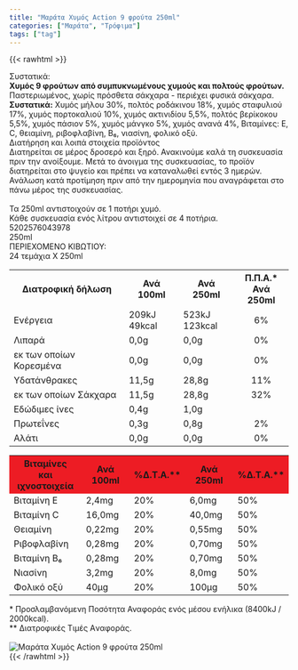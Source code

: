 ```yaml
---
title: "Μαράτα Χυμός Action 9 φρούτα 250ml"
categories: ["Μαράτα", "Τρόφιμα"]
tags: ["tag"]
---
```

{{< rawhtml >}}

<div class="sload377"><div class="product"><div id="sistatika">Συστατικά:</div><div class="alltext"><b>Χυμός 9 φρούτων από συμπυκνωμένους χυμούς και πολτούς φρούτων.</b> Παστεριωμένος, χωρίς πρόσθετα σάκχαρα - περιέχει φυσικά σάκχαρα.<br><b>Συστατικά:</b> Χυμός μήλου 30%, πολτός ροδάκινου 18%, χυμός σταφυλιού 17%, χυμός πορτοκαλιού 10%, χυμός ακτινιδίου 5,5%, πολτός βερίκοκου 5,5%, χυμός πάσιον 5%, χυμός μάνγκο 5%, χυμός ανανά 4%, Βιταμίνες: Ε, C, θειαμίνη, ριβοφλαβίνη, Β₆, νιασίνη, φολικό οξύ.<br></div><div id="loipa">Διατήρηση και λοιπά στοιχεία προϊόντος</div><div class="alltext">Διατηρείται σε μέρος δροσερό και ξηρό. Ανακινούμε καλά τη συσκευασία πριν την ανοίξουμε. Μετά το άνοιγμα της συσκευασίας, το προϊόν διατηρείται στο ψυγείο και πρέπει να καταναλωθεί εντός 3 ημερών. Ανάλωση κατά προτίμηση πριν από την ημερομηνία που αναγράφεται στο πάνω μέρος της συσκευασίας.<br><br>Τα 250ml αντιστοιχούν σε 1 ποτήρι χυμό.<br>Κάθε συσκευασία ενός λίτρου αντιστοιχεί σε 4 ποτήρια.<br></div><div id="barcode"><div id="barimage1"></div><span id="bartext">5202576043978</span></div><div id="varos"><div id="varosimage1"></div><span id="varostext">250ml</span></div><div id="kivotio">ΠΕΡΙΕΧΟΜΕΝΟ ΚΙΒΩΤΙΟΥ:<br>24 τεμάχια Χ 250ml</div><div class="tabout"><table id="diatable"><tbody><tr><th>Διατροφική δήλωση</th><th>Ανά 100ml</th><th>Ανά 250ml</th><th>Π.Π.Α.*<br>Ανά 250ml</th></tr><tr><td class="texr2">Ενέργεια</td><td class="texr">209kJ<br>49kcal</td><td class="texr">523kJ<br>123kcal</td><td class="texr" style="text-align:center">6%</td></tr><tr><td class="texr2">Λιπαρά</td><td class="texr">0,0g</td><td class="texr">0,0g</td><td class="texr" style="text-align:center">0%</td></tr><tr><td class="gray">εκ των οποίων Κορεσµένα</td><td class="gray2">0,0g</td><td class="gray2">0,0g</td><td class="gray2" style="text-align:center">0%</td></tr><tr><td class="texr2">Yδατάνθρακες</td><td class="texr">11,5g</td><td class="texr">28,8g</td><td class="texr" style="text-align:center">11%</td></tr><tr><td class="gray">εκ των οποίων Σάκχαρα</td><td class="gray2">11,5g</td><td class="gray2">28,8g</td><td class="gray2" style="text-align:center">32%</td></tr><tr><td class="texr2">Eδώδιμες ίνες</td><td class="texr">0,4g</td><td class="texr">1,0g</td><td class="texr" style="text-align:center"></td></tr><tr><td class="texr2">Πρωτεΐνες</td><td class="texr">0,3g</td><td class="texr">0,8g</td><td class="texr" style="text-align:center">2%</td></tr><tr><td class="texr2">Αλάτι</td><td class="texr">0,0g</td><td class="texr">0,0g</td><td class="texr" style="text-align:center">0%</td></tr></tbody></table></div><div class="keno"></div><div class="tabout"><table id="diatable"><tbody><tr><th style="background:#ed1c24">Βιταμίνες<br>και ιχνοστοιχεία</th><th style="background:#ed1c24">Ανά 100ml</th><th style="background:#ed1c24">%Δ.Τ.Α.**</th><th style="background:#ed1c24">Ανά 250ml</th><th style="background:#ed1c24">%Δ.Τ.Α.**</th></tr><tr><td class="texr2">Βιταμίνη Ε</td><td class="texr">2,4mg</td><td class="texr">20%</td><td class="texr">6,0mg</td><td class="texr">50%</td></tr><tr><td class="texr2">Βιταμίνη C</td><td class="texr">16,0mg</td><td class="texr">20%</td><td class="texr">40,0mg</td><td class="texr">50%</td></tr><tr><td class="texr2">Θειαμίνη</td><td class="texr">0,22mg</td><td class="texr">20%</td><td class="texr">0,55mg</td><td class="texr">50%</td></tr><tr><td class="texr2">Ριβοφλαβίνη</td><td class="texr">0,28mg</td><td class="texr">20%</td><td class="texr">0,70mg</td><td class="texr">50%</td></tr><tr><td class="texr2">Βιταμίνη Β₆</td><td class="texr">0,28mg</td><td class="texr">20%</td><td class="texr">0,70mg</td><td class="texr">50%</td></tr><tr><td class="texr2">Νιασίνη</td><td class="texr">3,2mg</td><td class="texr">20%</td><td class="texr">8,0mg</td><td class="texr">50%</td></tr><tr><td class="texr2">Φολικό οξύ</td><td class="texr">40μg</td><td class="texr">20%</td><td class="texr">100μg</td><td class="texr">50%</td></tr></tbody></table></div><div class="alltext">* Προσλαμβανόμενη Ποσότητα Αναφοράς ενός μέσου ενήλικα (8400kJ / 2000kcal).<br>** Διατροφικές Τιμές Aναφοράς.</div><br><div class="pimg"><img alt="Μαράτα Χυμός Action 9 φρούτα 250ml" title="Μαράτα Χυμός Action 9 φρούτα 250ml" src="/media/images/marata-xymos-action-9-frouta-250ml.jpg"></div></div></div>
{{< /rawhtml >}}


